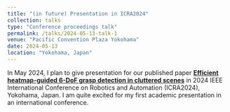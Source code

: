 ```yaml
---
title: "(in future) Presentation in ICRA2024"
collection: talks
type: "Conference proceedings talk"
permalink: /talks/2024-05-13-talk-1
venue: "Pacific Convention Plaza Yokohama"
date: 2024-05-13
location: "Yokohama, Japan"
---
```


In May 2024, I plan to give presentation for our published paper [**Efficient heatmap-guided 6-DoF grasp detection in cluttered scenes**](/publication/2023-06-29-Efficient-2) in 2024 IEEE International Conference on Robotics and Automation (ICRA2024), Yokohama, Japan. I am quite excited for my first academic presentation in an international conference.
